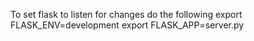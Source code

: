 To set flask to listen for changes do the following
export FLASK_ENV=development
export FLASK_APP=server.py
